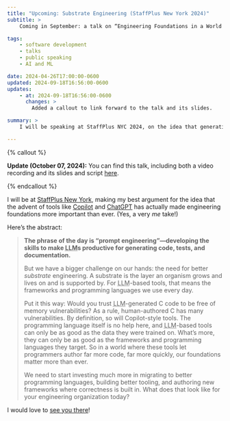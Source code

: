 ```yaml
---
title: "Upcoming: Substrate Engineering (StaffPlus New York 2024)"
subtitle: >
    Coming in September: a talk on “Engineering Foundations in a World of <abbr title="large language model">LLM</abbr>s”.

tags:
    - software development
    - talks
    - public speaking
    - AI and ML

date: 2024-04-26T17:00:00-0600
updated: 2024-09-18T16:56:00-0600
updates:
    - at: 2024-09-18T16:56:00-0600
      changes: >
        Added a callout to link forward to the talk and its slides.

summary: >
    I will be speaking at StaffPlus NYC 2024, on the idea that generative AI tools have made investments in engineering foundations even more important.

---
```


{% callout %}

**Update (October 07, 2024):** You can find this talk, including both a video recording and its slides and script [here][delivered].

[delivered]: https://v5.chriskrycho.com/elsewhere/substrate-engineering/

{% endcallout %}

I will be at [StaffPlus New York][conf], making my best argument for the idea that the advent of tools like [Copilot][copilot] and [ChatGPT][cgpt] has actually made engineering foundations more important than ever. (Yes, a very *me* take!)

Here’s the abstract:

> **The phrase of the day is “prompt engineering”—developing the skills to make <abbr title="large language model">LLM</abbr>s productive for generating code, tests, and documentation.**
>
> But we have a bigger challenge on our hands: the need for better *substrate* engineering. A substrate is the layer an organism grows and lives on and is supported by. For <abbr title="large language model">LLM</abbr>-based tools, that means the frameworks and programming languages we use every day.
>
> Put it this way: Would you trust <abbr title="large language model">LLM</abbr>-generated C code to be free of memory vulnerabilities? As a rule, human-authored C has many vulnerabilities. By definition, so will Copilot-style tools. The programming language itself is no help here, and <abbr title="large language model">LLM</abbr>-based tools can only be as good as the data they were trained on. What’s more, they can only be as good as the frameworks and programming languages they target. So in a world where these tools let programmers author far more code, far more quickly, our foundations matter more than ever.
>
> We need to start investing much more in migrating to better programming languages, building better tooling, and authoring new frameworks where correctness is built in. What does that look like for your engineering organization today?

I would love to [see you there][reg]!

[conf]: https://leaddev.com/staffplus-new-york
[copilot]: https://copilot.github.com
[cgpt]: https://chat.openai.com
[reg]: https://leaddev.com/staffplus-new-york/buy-tickets
